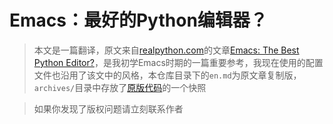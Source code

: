 # Emacs：最好的Python编辑器？

> 本文是一篇翻译，原文来自[realpython.com](https://realpython.com/)的文章[Emacs: The Best Python Editor?](https://realpython.com/emacs-the-best-python-editor/)，是我初学Emacs时期的一篇重要参考，我现在使用的配置文件也沿用了该文中的风格，本仓库目录下的`en.md`为原文章复制版，`archives/`目录中存放了[原版代码](https://github.com/realpython/materials/tree/master/emacs-the-best-python-editor)的一个快照

> 如果你发现了版权问题请立刻联系作者



